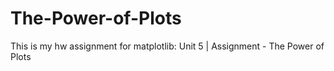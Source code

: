 # The-Power-of-Plots
This is my hw assignment for matplotlib: Unit 5 | Assignment - The Power of Plots
